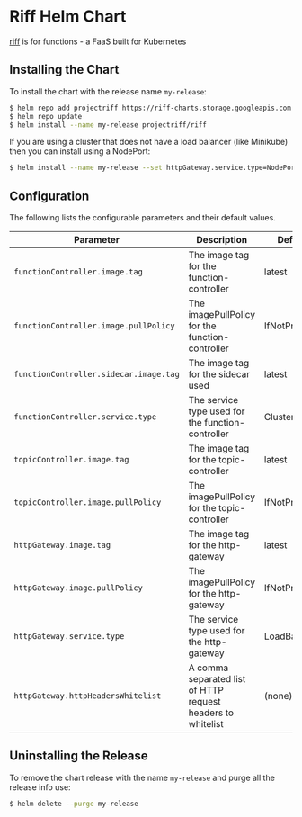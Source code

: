 # Riff Helm Chart

[riff](https://github.com/projectriff/riff) is for functions - a FaaS built for Kubernetes


## Installing the Chart

To install the chart with the release name `my-release`:

```bash
$ helm repo add projectriff https://riff-charts.storage.googleapis.com
$ helm repo update
$ helm install --name my-release projectriff/riff
```

If you are using a cluster that does not have a load balancer (like Minikube) then you can install using a NodePort:

```bash
$ helm install --name my-release --set httpGateway.service.type=NodePort projectriff/riff
```

## Configuration

The following lists the configurable parameters and their default values.

| Parameter               | Description                            | Default                   |
| ----------------------- | -------------------------------------- | ------------------------- |
| `functionController.image.tag`|The image tag for the function-controller|latest|
| `functionController.image.pullPolicy`|The imagePullPolicy for the function-controller|IfNotPresent|
| `functionController.sidecar.image.tag`|The image tag for the sidecar used|latest|
| `functionController.service.type`|The service type used for the function-controller|ClusterIP|
| `topicController.image.tag`|The image tag for the topic-controller|latest|
| `topicController.image.pullPolicy`|The imagePullPolicy for the topic-controller|IfNotPresent|
| `httpGateway.image.tag`|The image tag for the http-gateway|latest|
| `httpGateway.image.pullPolicy`|The imagePullPolicy for the http-gateway|IfNotPresent|
| `httpGateway.service.type`|The service type used for the http-gateway|LoadBalancer|
| `httpGateway.httpHeadersWhitelist`|A comma separated list of HTTP request headers to whitelist|(none)|

## Uninstalling the Release

To remove the chart release with the name `my-release` and purge all the release info use:

```bash
$ helm delete --purge my-release
```
